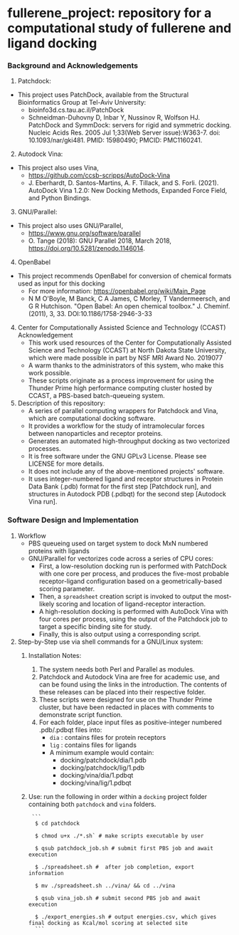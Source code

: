 # fullerene_project: repository for a computational study of fullerene and ligand docking

### Background and Acknowledgements 
1. Patchdock:
- This project uses PatchDock, available from the Structural Bioinformatics Group at Tel-Aviv University:
    - bioinfo3d.cs.tau.ac.il/PatchDock
    - Schneidman-Duhovny D, Inbar Y, Nussinov R, Wolfson HJ. PatchDock and SymmDock: servers for rigid and symmetric docking. Nucleic Acids Res. 2005 Jul 1;33(Web Server issue):W363-7. doi: 10.1093/nar/gki481. PMID: 15980490; PMCID: PMC1160241.
2. Autodock Vina:
- This project also uses Vina, 
    - https://github.com/ccsb-scripps/AutoDock-Vina
    - J. Eberhardt, D. Santos-Martins, A. F. Tillack, and S. Forli. (2021). AutoDock Vina 1.2.0: New Docking Methods, Expanded Force Field, and Python Bindings.
3. GNU/Parallel:
- This project also uses GNU/Parallel,
    - https://www.gnu.org/software/parallel
    - O. Tange (2018): GNU Parallel 2018, March 2018, https://doi.org/10.5281/zenodo.1146014.
4. OpenBabel
- This project recommends OpenBabel for conversion of chemical formats used as input for this docking
    - For more information: https://openbabel.org/wiki/Main_Page 
    - N M O'Boyle, M Banck, C A James, C Morley, T Vandermeersch, and G R Hutchison. "Open Babel: An open chemical toolbox." J. Cheminf. (2011), 3, 33. DOI:10.1186/1758-2946-3-33
4. Center for Computationally Assisted Science and Technology (CCAST) Acknowledgement 
    - This work used resources of the Center for Computationally Assisted Science and Technology (CCAST) at North Dakota State University, which were made possible in part by NSF MRI Award No. 2019077
    - A warm thanks to the administrators of this system, who make this work possible. 
    - These scripts originate as a process improvement for using the Thunder Prime high performance computing cluster hosted by CCAST, a PBS-based batch-queueing system.
5. Description of this repository:
    - A series of parallel computing wrappers for Patchdock and Vina, which are computational docking software. 
    - It provides a workflow for the study of intramolecular forces between nanoparticles and receptor proteins.
    - Generates an automated high-throughput docking as two vectorized processes. 
    - It is free software under the GNU GPLv3 License. Please see LICENSE for more details.
    - It does not include any of the above-mentioned projects' software.
    - It uses integer-numbered ligand and receptor structures in Protein Data Bank (.pdb) format for the first step [Patchdock run], and structures in Autodock PDB (.pdbqt) for the second step [Autodock Vina run]. 

### Software Design and Implementation 
1. Workflow 
    - PBS queueing used on target system to dock MxN numbered proteins with ligands
    - GNU/Parallel for vectorizes code across a series of CPU cores:
        - First, a low-resolution docking run is performed with PatchDock with one core per process, and produces the five-most probable receptor-ligand configuration based on a geometrically-based scoring parameter.
        - Then, a `spreadsheet` creation script is invoked to output the most-likely scoring and location of ligand-receptor interaction.
        - A high-resolution docking is performed with AutoDock Vina with four cores per process, using the output of the Patchdock job to target a specific binding site for study.
        - Finally, this is also output using a corresponding script.
2. Step-by-Step use via shell commands for a GNU/Linux system:
    1. Installation Notes:
         1. The system needs both Perl and Parallel as modules. 
         2. Patchdock and Autodock Vina are free for academic use, and can be found using the links in the introduction. The contents of these releases can be placed into their respective folder. 
         3. These scripts were designed for use on the Thunder Prime cluster, but have been redacted in places with comments to demonstrate script function.
         4. For each folder, place input files as positive-integer numbered .pdb/.pdbqt files into:
             - `dia` : contains files for protein receptors 
             - `lig` : contains files for ligands
             - A minimum example would contain:
                 - docking/patchdock/dia/1.pdb
                 - docking/patchdock/lig/1.pdb
                 - docking/vina/dia/1.pdbqt
                 - docking/vina/lig/1.pdbqt
    2. Use: run the following in order within a `docking` project folder containing both `patchdock` and `vina` folders.
            
            ```
             $ cd patchdock 
             
             $ chmod u+x ./*.sh` # make scripts executable by user
             
             $ qsub patchdock_job.sh # submit first PBS job and await execution 
             
             $ ./spreadsheet.sh #  after job completion, export information 
             
             $ mv ./spreadsheet.sh ../vina/ && cd ../vina
             
             $ qsub vina_job.sh # submit second PBS job and await execution
             
             $ ./export_energies.sh # output energies.csv, which gives final docking as Kcal/mol scoring at selected site
             ```
